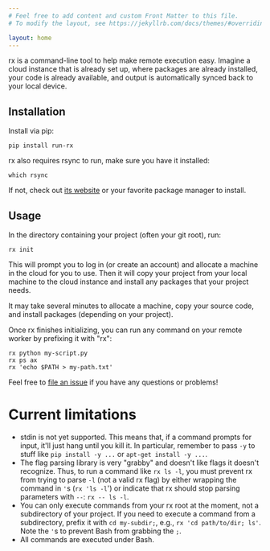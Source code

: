 ```yaml
---
# Feel free to add content and custom Front Matter to this file.
# To modify the layout, see https://jekyllrb.com/docs/themes/#overriding-theme-defaults

layout: home
---
```


rx is a command-line tool to help make remote execution easy. Imagine a cloud
instance that is already set up, where packages are already installed, your
code is already available, and output is automatically synced back to your
local device.

## Installation

Install via pip:

    pip install run-rx

rx also requires rsync to run, make sure you have it installed:

    which rsync

If not, check out [its website](https://rsync.samba.org/download.html) or your
favorite package manager to install.

## Usage

In the directory containing your project (often your git root), run:

    rx init

This will prompt you to log in (or create an account) and allocate a machine
in the cloud for you to use. Then it will copy your project from your local
machine to the cloud instance and install any packages that your project needs.

It may take several minutes to allocate a machine, copy your source code, and install packages (depending on your project).

Once rx finishes initializing, you can run any command on your remote worker
by prefixing it with "rx":

    rx python my-script.py
    rx ps ax
    rx 'echo $PATH > my-path.txt'

Feel free to [file an issue](https://github.com/run-rx/rx/issues) if you have
any questions or problems!

# Current limitations

* stdin is not yet supported. This means that, if a command prompts for input,
  it'll just hang until you kill it. In particular, remember to pass `-y` to
  stuff like `pip install -y ...` or `apt-get install -y ...`.
* The flag parsing library is very "grabby" and doesn't like flags it doesn't
  recognize. Thus, to run a command like `rx ls -l`, you must prevent rx from
  trying to parse `-l` (not a valid rx flag) by either wrapping the command in
  `'`s (`rx 'ls -l`') or indicate that rx should stop parsing parameters with
  `--`: `rx -- ls -l`.
* You can only execute commands from your rx root at the moment, not a
  subdirectory of your project. If you need to execute a command from a
  subdirectory, prefix it with `cd my-subdir;`, e.g.,
  `rx 'cd path/to/dir; ls'`. Note the `'`s to prevent Bash from grabbing the
  `;`.
* All commands are executed under Bash.
